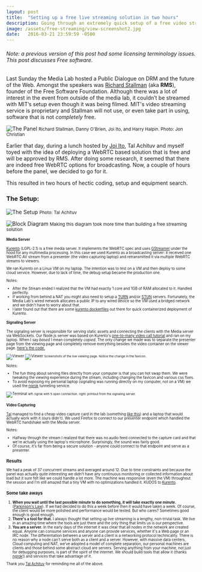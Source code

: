 ```yaml
---
layout: post
title:  "Setting up a free live streaming solution in two hours"
description: Going through an extremely quick setup of a free video streaming solution
image: /assets/free-streaming/view-screenshot2.jpg
date:   2016-03-21 23:59:59 -0500
--- 
```


###### Note: a previous version of this post had some licensing terminology issues. This post discusses Free software. 

Last Sunday the Media Lab hosted a Public Dialogue on DRM and the future of the Web. Amongst the speakers was [Richard Stallman][stallman] (aka **RMS**), founder of the Free Software Foundation.  Although there was a lot of interest in the event from outside of the media lab, it couldn’t be streamed with MIT’s setup even though it was being filmed. MIT's video streaming service is proprietary and Stallman will not use, or even take part in using, software that is not *completely* free.
 
![The Panel](/assets/free-streaming/the-panel.jpg "this is a title")
<small>Richard Stallman, Danny O'Brien, Joi Ito, and Harry Halpin. Photo: Jon Christian</small>
 
Earlier that day, during a lunch hosted by [Joi Ito][joi], Tal Achituv and myself toyed with the idea of deploying a WebRTC based solution that is free and will be approved by RMS. After doing some research, it seemed that there are indeed free WebRTC options for broadcasting. Now, a couple of hours before the panel, we decided to go for it. 

This resulted in two hours of hectic coding, setup and equipment search.

### The Setup: 

![The Setup](/assets/free-streaming/the-setup.jpg)
<small>Photo: Tal Achituv</small>

![Block Diagram](/assets/free-streaming/block-diagram.png)
<small>Making this diagram took more time than building a free streaming solution<small>

#### Media Server
[Kurento][kurento] (LGPL-2.1) is a free media server. It implements the WebRTC spec and uses [GStreamer][gstreamer] under the hood for any multimedia processing. In this case we used Kurento as a broadcasting server: it received one WebRTC AV stream from a presenter (the video capturing laptop) and retransmitted it via multiple WebRTC streams to viewers. 

We ran Kurento on a Linux VM on my laptop. The intention was to test on a VM and then deploy to some cloud service. However, due to lack of time, the debug setup became the production one. 

Notes:

- After the Stream ended I realized that the VM had exactly 1 core and 1GB of RAM allocated to it. Handled perfectly.
- If working from behind a NAT you might also need to setup a [TURN][turn] and/or [STUN][stun] servers. Fortunately, the Media Lab's wired network allocates a public IP to any wired device so the VM used a bridged network and we didn't have to worry about that.
- I later found out that there are some [kurento dockerfiles][kurento_docker] out there for quick containerized deployment of Kurento.

#### Signaling Server

The signaling server is responsible for serving static assets and connecting the clients with the Media server via WebSockets. Our Node.js server was based on Kurento's [one-to-many video call tutorial][one2manytutorial] and ran on my laptop.
When I say *based* I mean completely *copied*. The only change we made was to separate the presenter page from the viewing page and completely remove everything besides the video container on the viewer page. [here's the code.](https://github.com/tomerweller/ml-open-stream)

![Viewer](/assets/free-streaming/view-screenshot.jpg)
![Viewer](/assets/free-streaming/view-screenshot2.jpg)
<small>Screenshots of the live viewing page. Notice the change in the favicon.</small>

Notes: 

- The fun thing about serving files directly from your computer is that you can hot swap them. We were tweaking the viewing experience during the stream, including changing the favicon and various css fixes.
- To avoid exposing my personal laptop (signaling was running directly on my computer, not on a VM) we used the [ngrok][ngrok] tunneling service.

![Terminal](/assets/free-streaming/terminal.png)
<small>left: ngrok with 5 open connection. right: printout from the signaling server.</small>  

#### Video Capturing
[Tal][tal] managed to find a cheap video capture card in the lab (something [like this][video_capture]) and a laptop that would actually work with it (ours didn't). We used Firefox to connect to our presenter endpoint which handled the WebRTC handshake with the Media server.

Notes:

- Halfway through the stream I realized that there was no audio feed connected to the capture card and that we're actually using the laptop's microphone. Surprisingly, the sound was fairly good.
- Of course, it's far from being a secure solution - anyone could connect to that endpoint and serve as a presenter.


### Results
We had a peak of 37 concurrent streams and averaged around 12. Due to time constraints and because the panel was actually quite interesting we didn't have any continuous monitoring or collected information about load but it sure felt like we could handle a lot more. The machine was responsive (even the VM) throughout the session and I'm still amazed that a tiny VM with no optimizations handled it. KUDOS to [Kurento][kurento].

### Some take aways

1. **When you wait until the last possible minute to do something, it will take exactly one minute.** ([Parkinson's Law][parkinson]). If we had decided to do this a week before then it would have taken a week. Of course, the client would be more polished and performance would be tested. But who cares? Sometimes good enough is good enough.
2. **There's a tool for that.** I always thought that setting up live streaming is a lengthy, non-trivial task. We live in an amazing time where the tools are just there and the only thing that limits us is our perspective. 
3. **You are a server.** In the early days of the internet it was clear that all nodes in the network are created equal. Anyone can consume services and anyone can provide services, whether it's a Web page or an IRC node. The differentiation between a server and a client is a networking protocol technicality. There is no reason why a node can't serve both as a client and a server. However, with massive data centers, Cloud computing and NAT, we've adopted a model of complete separation, our personal machines are clients and those behind some abstract cloud are servers. Serving anything from your machine, not just for debugging purposes, is part of the spirit of the internet. We should build tools that allow it (thanks [ngrok][ngrok]!) and services that take advantage of it. 

Thank you [Tal Achituv][tal] for reminding me all of the above.

[tal]: https://twitter.com/achituv
[kurento]: http://www.kurento.org/
[one2manytutorial]: http://www.kurento.org/docs/6.1.1/tutorials/node/tutorial-3-one2many.html
[kurento_docker]: https://github.com/Kurento/kurento-docker
[stun]: https://en.wikipedia.org/wiki/STUN
[turn]: https://en.wikipedia.org/wiki/Traversal_Using_Relays_around_NAT
[ngrok]: https://github.com/inconshreveable/ngrok
[stallman]: https://stallman.org/
[parkinson]: https://en.wikipedia.org/wiki/Parkinson%27s_law
[joi]: http://joi.ito.com/
[video_capture]: http://usefullinkage.blogspot.com/2007/09/video-capture-card-sale-penny-vidful.html
[gstreamer]: https://gstreamer.freedesktop.org/
